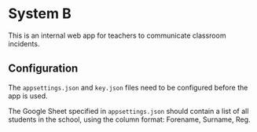 # System B

This is an internal web app for teachers to communicate classroom incidents.

## Configuration

The `appsettings.json` and `key.json` files need to be configured before the app is used.

The Google Sheet specified in `appsettings.json` should contain a list of all students in the school, using the column format: Forename, Surname, Reg.